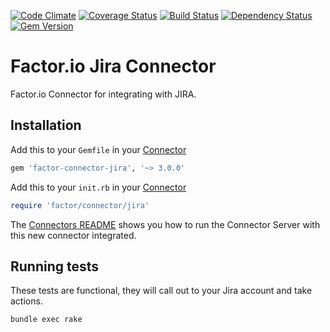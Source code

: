 [![Code Climate](https://codeclimate.com/github/factor-io/connector-jira/badges/gpa.svg)](https://codeclimate.com/github/factor-io/connector-jira)
[![Coverage Status](https://coveralls.io/repos/factor-io/connector-jira/badge.svg)](https://coveralls.io/r/factor-io/connector-jira)
[![Build Status](https://travis-ci.org/factor-io/connector-jira.svg?branch=master)](https://travis-ci.org/factor-io/connector-jira)
[![Dependency Status](https://gemnasium.com/factor-io/connector-jira.svg)](https://gemnasium.com/factor-io/connector-jira)
[![Gem Version](https://badge.fury.io/rb/factor-connector-jira.svg)](http://badge.fury.io/rb/factor-connector-jira)

Factor.io Jira Connector
======================

Factor.io Connector for integrating with JIRA.

## Installation
Add this to your `Gemfile` in your [Connector](https://github.com/factor-io/connector)
```ruby
gem 'factor-connector-jira', '~> 3.0.0'
```

Add this to your `init.rb`  in your [Connector](https://github.com/factor-io/connector)

```ruby
require 'factor/connector/jira'
```

The [Connectors README](https://github.com/factor-io/connector#running) shows you how to run the Connector Server with this new connector integrated.

## Running tests
These tests are functional, they will call out to your Jira account and take actions.

```shell
bundle exec rake
```
